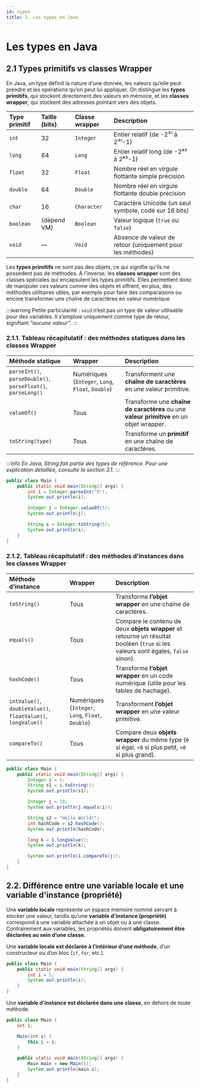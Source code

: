 ```yaml
---
id: types
title: 2. Les types en Java
---
```


# Les types en Java

## 2.1 Types primitifs vs classes Wrapper

En Java, un type définit la nature d’une donnée, les valeurs qu’elle peut prendre et les opérations qu’on peut lui appliquer. On distingue les **types primitifs**, qui stockent directement des valeurs en mémoire, et les **classes wrapper**, qui stockent des adresses pointant vers des objets.

| **Type primitif** | **Taille (bits)** | **Classe wrapper** | **Description**                                            |
| :---------------- | :---------------- | :----------------- | :--------------------------------------------------------- |
| `int`             | 32                | `Integer`          | Entier relatif (de -2³¹ à 2³¹-1)                           |
| `long`            | 64                | `Long`             | Entier relatif long (de -2⁶³ à 2⁶³-1)                      |
| `float`           | 32                | `Float`            | Nombre réel en virgule flottante simple précision          |
| `double`          | 64                | `Double`           | Nombre réel en virgule flottante double précision          |
| `char`            | 16                | `Character`        | Caractère Unicode (un seul symbole, codé sur 16 bits)      |
| `boolean`         | (dépend VM)       | `Boolean`          | Valeur logique (`true` ou `false`)                         |
| `void`            | —                 | `Void`             | Absence de valeur de retour (uniquement pour les méthodes) |

Les **types primitifs** ne sont pas des objets, ce qui signifie qu’ils ne possèdent pas de méthodes. À l’inverse, les **classes wrapper** sont des classes spéciales qui encapsulent les types primitifs. Elles permettent donc de manipuler ces valeurs comme des objets et offrent, en plus, des méthodes utilitaires utiles, par exemple pour faire des comparaisons ou encore transformer une chaîne de caractères en valeur numérique.

:::warning
Petite particularité : `void` n’est pas un type de valeur utilisable pour des variables. Il s’emploie uniquement comme type de retour, signifiant *“aucune valeur”*.
:::

###  2.1.1. Tableau récapitulatif : des méthodes statiques dans les classes Wrapper

| **Méthode statique**                                                              | **Wrapper**                                       | **Description**                                                                           |
|:----------------------------------------------------------------------------------|:--------------------------------------------------|:------------------------------------------------------------------------------------------|
| `parseInt()`, `parseDouble()`, `parseFloat()`, `parseLong()`                      | Numériques (`Integer`, `Long`, `Float`, `Double`) | Transforment une **chaîne de caractères** en une valeur primitive.                        |
| `valueOf()`                                                                       | Tous                                              | Transforme une **chaîne de caractères** ou une **valeur primitive** en un objet wrapper.  |
| `toString(type)`                                                                  | Tous                                              | Transforme un **primitif** en une chaîne de caractères.                                   |

:::info
*En Java, String fait partie des types de référence. Pour une explication détaillée, consulte la section 3.1.*
:::

```java
public class Main {
    public static void main(String[] args) {
        int i = Integer.parseInt("5");
        System.out.println(i);

        Integer j = Integer.valueOf(5);
        System.out.println(j);

        String s = Integer.toString(5);
        System.out.println(s);
    }
}
```

###  2.1.2. Tableau récapitulatif : des méthodes d’instances dans les classes Wrapper

| **Méthode d’instance**                                       | **Wrapper**                                             | **Description**                                                                                                                   |
|:-------------------------------------------------------------|:--------------------------------------------------------|:----------------------------------------------------------------------------------------------------------------------------------|
| `toString()`                                                 | Tous                                                    | Transforme **l’objet wrapper** en une chaîne de caractères.                                                                       |
| `equals()`                                                   | Tous                                                    | Compare le contenu de deux **objets wrapper** et retourne un résultat booléen (`true` si les valeurs sont égales, `false` sinon). |
| `hashCode()`                                                 | Tous                                                    | Transforme **l’objet wrapper** en un code numérique (utile pour les tables de hachage).                                           |
| `intValue()`, `doubleValue()`, `floatValue()`, `longValue()` | Numériques <br/>(`Integer`, `Long`, `Float`, `Double`)  | Transforment **l’objet wrapper** en une valeur primitive.                                                                         |
| `compareTo()`                                                | Tous                                                    | Compare deux **objets wrapper** du même type (`0` si égal, `<0` si plus petit, `>0` si plus grand).                               |

```java
public class Main {
    public static void main(String[] args) {
        Integer i = 5;
        String s1 = i.toString();
        System.out.println(s1);

        Integer j = 10;
        System.out.println(j.equals(i));

        String s2 = "Hello World!";
        int hashCode = s2.hashCode();
        System.out.println(hashCode);

        long k = i.longValue();
        System.out.println(k);

        System.out.println(i.compareTo(j));
    }
}
```

## 2.2. Différence entre une variable locale et une variable d'instance (propriété)

Une **variable locale** représente un espace mémoire nommé servant à stocker
une valeur, tandis qu’une **variable d'instance (propriété)** correspond à une variable attachée à un objet ou à une classe. Contrairement aux variables, les propriétés doivent **obligatoirement être déclarées au sein d’une classe.**

Une **variable locale est déclarée à l’intérieur d’une méthode**, d’un constructeur ou d’un bloc (`if`, `for`, etc.).

```java
public class Main {
    public static void main(String[] args) {
        int i = 5;
        System.out.println(i);
    }
}
```

Une **variable d'instance est déclarée dans une classe**, en dehors de toute méthode.

```java
public class Main {
    int i;

    Main(int i) {
        this.i = i;
    }

    public static void main(String[] args) {
        Main main = new Main(5);
        System.out.println(main.i);
    }
}
```

